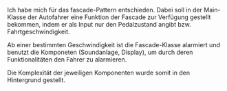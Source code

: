 Ich habe mich für das fascade-Pattern entschieden. 
Dabei soll in der Main-Klasse der Autofahrer eine Funktion der Fascade zur Verfügung gestellt bekommen, indem er als Input
nur den Pedalzustand angibt bzw. Fahrtgeschwindigkeit. 

Ab einer bestimmten Geschwindigkeit ist die Fascade-Klasse alarmiert und benutzt die Komponeten (Soundanlage, Display), um durch 
deren Funktionalitäten den Fahrer zu alarmieren. 

Die Komplexität der jeweiligen Komponenten wurde somit in den Hintergrund gestellt. 
